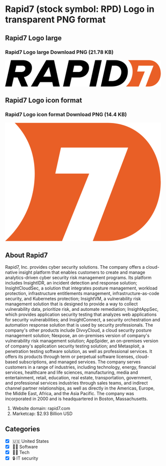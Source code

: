 # Rapid7 (stock symbol: RPD) Logo in transparent PNG format

## Rapid7 Logo large

### Rapid7 Logo large Download PNG (21.78 KB)

![Rapid7 Logo large Download PNG (21.78 KB)](/img/orig/RPD_BIG-716e94b4.png)

## Rapid7 Logo icon format

### Rapid7 Logo icon format Download PNG (14.4 KB)

![Rapid7 Logo icon format Download PNG (14.4 KB)](/img/orig/RPD-d8fbf4f2.png)

## About Rapid7

Rapid7, Inc. provides cyber security solutions. The company offers a cloud-native insight platform that enables customers to create and manage analytics-driven cyber security risk management programs. Its platform includes InsightIDR, an incident detection and response solution; InsightCloudSec, a solution that integrates posture management, workload protection, infrastructure entitlements management, infrastructure-as-code security, and Kubernetes protection; InsightVM, a vulnerability risk management solution that is designed to provide a way to collect vulnerability data, prioritize risk, and automate remediation; InsightAppSec, which provides application security testing that analyzes web applications for security vulnerabilities; and InsightConnect, a security orchestration and automation response solution that is used by security professionals. The company's other products include DivvyCloud, a cloud security posture management solution; Nexpose, an on-premises version of company's vulnerability risk management solution; AppSpider, an on-premises version of company's application security testing solution; and Metasploit, a penetration testing software solution, as well as professional services. It offers its products through term or perpetual software licenses, cloud-based subscriptions, and managed services. The company serves customers in a range of industries, including technology, energy, financial services, healthcare and life sciences, manufacturing, media and entertainment, retail, education, real estate, transportation, government, and professional services industries through sales teams, and indirect channel partner relationships, as well as directly in the Americas, Europe, the Middle East, Africa, and the Asia Pacific. The company was incorporated in 2000 and is headquartered in Boston, Massachusetts.

1. Website domain: rapid7.com
2. Marketcap: $2.93 Billion USD


## Categories
- [x] 🇺🇸 United States
- [x] 👨‍💻 Software
- [x] 👩‍💻 Tech
- [x] 🔒 IT security
